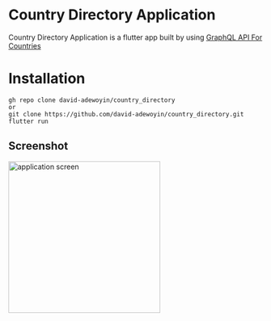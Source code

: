 # Country Directory Application
Country Directory Application is a flutter app built by using [GraphQL API For Countries](https://countries.trevorblades.com/) 

# Installation
```
gh repo clone david-adewoyin/country_directory
or
git clone https://github.com/david-adewoyin/country_directory.git
flutter run
```

## Screenshot
<img src="https://user-images.githubusercontent.com/57121852/142595986-cffc67f4-ea3d-42a7-a73e-7de7c243d934.gif" height="300" alt="application screen">
